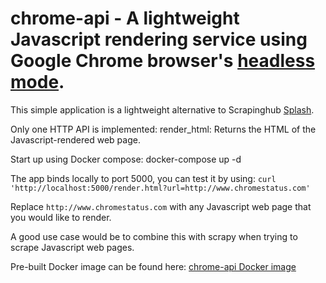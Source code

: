 # chrome-api - A lightweight Javascript rendering service using Google Chrome browser's <a href="https://developers.google.com/web/updates/2017/04/headless-chrome" target="_blank">headless mode</a>.
This simple application is a lightweight alternative to Scrapinghub <a href="http://splash.readthedocs.io/en/stable/install.html" target="_blank">Splash</a>.

Only one HTTP API is implemented:
render_html: Returns the HTML of the Javascript-rendered web page.

Start up using Docker compose:
docker-compose up -d

The app binds locally to port 5000, you can test it by using:
`curl 'http://localhost:5000/render.html?url=http://www.chromestatus.com'`

Replace `http://www.chromestatus.com` with any Javascript web page that you would like to render.

A good use case would be to combine this with scrapy when trying to scrape Javascript web pages.

Pre-built Docker image can be found here:
<a href="https://hub.docker.com/r/edwardaa7/chrome-api/" target="_blank">chrome-api Docker image</a>

